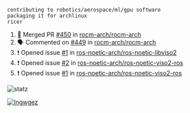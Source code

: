 ```
contributing to robotics/aerospace/ml/gpu software
packaging it for archlinux
ricer
```

<!--START_SECTION:activity-->
1. 🎉 Merged PR [#450](https://github.com/rocm-arch/rocm-arch/pull/450) in [rocm-arch/rocm-arch](https://github.com/rocm-arch/rocm-arch)
2. 🗣 Commented on [#449](https://github.com/rocm-arch/rocm-arch/issues/449) in [rocm-arch/rocm-arch](https://github.com/rocm-arch/rocm-arch)
3. ❗️ Opened issue [#1](https://github.com/ros-noetic-arch/ros-noetic-libviso2/issues/1) in [ros-noetic-arch/ros-noetic-libviso2](https://github.com/ros-noetic-arch/ros-noetic-libviso2)
4. ❗️ Opened issue [#2](https://github.com/ros-noetic-arch/ros-noetic-viso2-ros/issues/2) in [ros-noetic-arch/ros-noetic-viso2-ros](https://github.com/ros-noetic-arch/ros-noetic-viso2-ros)
5. ❗️ Opened issue [#1](https://github.com/ros-noetic-arch/ros-noetic-viso2-ros/issues/1) in [ros-noetic-arch/ros-noetic-viso2-ros](https://github.com/ros-noetic-arch/ros-noetic-viso2-ros)
<!--END_SECTION:activity-->


![statz](https://github-readme-stats.vercel.app/api?username=acxz&include_all_commits=true&show_icons=true)

[![lngwgez](https://github-readme-stats.vercel.app/api/top-langs/?username=acxz&layout=compact)](https://github.com/acxz/github-readme-stats)


<!--
**acxz/acxz** is a ✨ _special_ ✨ repository because its `README.md` (this file) appears on your GitHub profile.

Here are some ideas to get you started:

- 🔭 I’m currently working on ...
- 🌱 I’m currently learning ...
- 👯 I’m looking to collaborate on ...
- 🤔 I’m looking for help with ...
- 💬 Ask me about ...
- 📫 How to reach me: ...
- 😄 Pronouns: ...
- ⚡ Fun fact: ...
-->
